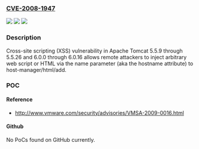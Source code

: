 ### [CVE-2008-1947](https://cve.mitre.org/cgi-bin/cvename.cgi?name=CVE-2008-1947)
![](https://img.shields.io/static/v1?label=Product&message=n%2Fa&color=blue)
![](https://img.shields.io/static/v1?label=Version&message=n%2Fa&color=blue)
![](https://img.shields.io/static/v1?label=Vulnerability&message=n%2Fa&color=brighgreen)

### Description

Cross-site scripting (XSS) vulnerability in Apache Tomcat 5.5.9 through 5.5.26 and 6.0.0 through 6.0.16 allows remote attackers to inject arbitrary web script or HTML via the name parameter (aka the hostname attribute) to host-manager/html/add.

### POC

#### Reference
- http://www.vmware.com/security/advisories/VMSA-2009-0016.html

#### Github
No PoCs found on GitHub currently.

